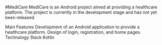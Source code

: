 #MediCare
MediCare is an Android project aimed at providing a healthcare platform. The project is currently in the development stage and has not yet been released.

Main Features
Development of an Android application to provide a healthcare platform.
Design of login, registration, and home pages.
Technology Stack
Kotlin
